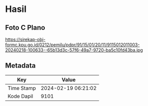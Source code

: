 # Hasil

## Foto C Plano

https://sirekap-obj-formc.kpu.go.id/0212/pemilu/pdpr/91/15/01/20/11/9115012011003-20240218-100633--65b13d3c-57f6-49a7-9720-ba5c10fd43ba.jpg


## Metadata

| Key        | Value               |
| ---------- | ------------------- |
| Time Stamp | 2024-02-19 06:21:02 |
| Kode Dapil | 9101                |



